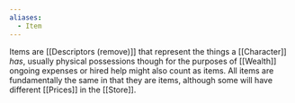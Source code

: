 ```yaml
---
aliases:
  - Item
---
```

Items are [[Descriptors (remove)]] that represent the things a [[Character]] *has*, usually physical possessions though for the purposes of [[Wealth]] ongoing expenses or hired help might also count as items. All items are fundamentally the same in that they are items, although some will have different [[Prices]] in the [[Store]].